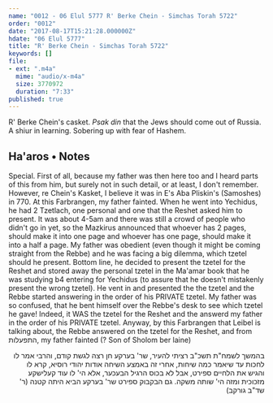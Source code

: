 ```yaml
---
name: "0012 - 06 Elul 5777 R' Berke Chein - Simchas Torah 5722"
order: "0012"
date: "2017-08-17T15:21:28.000000Z"
hdate: "06 Elul 5777"
title: "R' Berke Chein - Simchas Torah 5722"
keywords: []
file:
- ext: ".m4a"
  mime: "audio/x-m4a"
  size: 3770972
  duration: "7:33"
published: true
---
```

R' Berke Chein's casket. _Psak din_ that the Jews should come out of Russia. A shiur in learning. Sobering up with fear of Hashem.

## Ha'aros • Notes
Special. First of all, because my father was then here too and I heard parts of this from him, but surely not in such detail, or at least, I don't remember. However, re Chein's Kasket, I believe it was in E's Aba Pliskin's (Samoshes) in 770. At this Farbrangen, my father fainted. When he went into Yechidus, he had 2 Tzetlach, one personal and one that the Reshet asked him to present. It was about 4-5am and there was still a crowd of people who didn't go in yet, so the Mazkirus announced that whoever has 2 pages, should make it into one page and whoever has one page, should make it into a half a page. My father was obedient  (even though it might be coming straight from the Rebbe) and he was facing a big dilemma, which tzetel should he present. Bottom line, he decided to present the tzetel for the Reshet and stored away the personal tzetel in the Ma'amar book that he was studying b4 entering for Yechidus  (to assure that he doesn't mistakenly present the wrong tzetel). He vent in and presented the the tzetel and the Rebbe started answering in the order of his PRIVATE tzetel. My father was so confused, that he bent himself over the Rebbe's desk to see which tzetel he gave! Indeed, it WAS the tzetel for the Reshet and the answerd my father in the order of his PRIVATE tzetel. Anyway, by this Farbrangen that Leibel is talking about, the Rebbe answered on the tzetel for the Reshet, and from התפעלות, my father fainted (? Son of Sholom ber laine)

<p dir="rtl">
בהמשך לשמח"ת תשכ"ב רציתי להעיר, שר' בערקע חן רצה לגשת קודם, והרבי אמר לו לחכות עד שיאמר כמה שיחות, אחרי זה באמצע השיחה אודות יהודי רוסיא, קרא לו והגיש את הלחיים ספירט, אבל לא בכוס הרגיל הבעכער, אלא הי' לו עוד קעלישקע מזכוכית ומזה הי' שותה משקה. גם הבקבוק ספירט שר' בערקע הביא היתה קטנה (ר' שד"ב גורקב)
</p>
